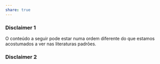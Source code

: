 ```yaml
---
share: true
---
```


### Disclaimer 1
O conteúdo a seguir pode estar numa ordem diferente do que estamos acostumados a ver nas literaturas padrões.

### Disclaimer 2
